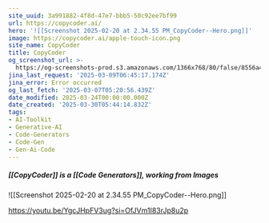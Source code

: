 ```yaml
---
site_uuid: 3a991882-4f8d-47e7-bbb5-50c92ee7bf99
url: https://copycoder.ai/
hero: '![[Screenshot 2025-02-20 at 2.34.55 PM_CopyCoder--Hero.png]]'
image: https://copycoder.ai/apple-touch-icon.png
site_name: CopyCoder
title: CopyCoder
og_screenshot_url: >-
  https://og-screenshots-prod.s3.amazonaws.com/1366x768/80/false/8556a4c5ef9c370bf263257b377a46a5019de056f86807ad0796f70e1e50ecb4.jpeg
jina_last_request: '2025-03-09T06:45:17.174Z'
jina_error: Error occurred
og_last_fetch: '2025-03-07T05:20:56.439Z'
date_modified: 2025-03-24T00:00:00.000Z
date_created: '2025-03-30T05:44:14.832Z'
tags:
- AI-Toolkit
- Generative-AI
- Code-Generators
- Code-Gen
- Gen-Ai-Code
---
```



















##### [[CopyCoder]] is a [[Code Generators]], working from Images
<span query="get(hero)"></span>![[Screenshot 2025-02-20 at 2.34.55 PM_CopyCoder--Hero.png]]<span type="end"></span>

https://youtu.be/YgcJHpFV3ug?si=OfJVm1I83rJp8u2p